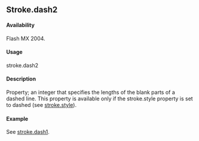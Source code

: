## Stroke.dash2

#### Availability

Flash MX 2004.

#### Usage

stroke.dash2

#### Description

Property; an integer that specifies the lengths of the blank parts of a dashed line. This property is available only if the stroke.style property is set to dashed (see [stroke.style](../Stroke_object/stroke20.md)).

#### Example

See [stroke.dash1](../Stroke_object/stroke4.md).
